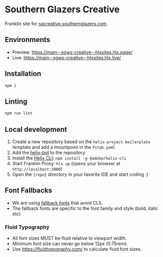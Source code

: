 # Southern Glazers Creative
Franklin site for [sgcreative.southernglazers.com](sgcreative.southernglazers.com).

## Environments
- Preview: https://main--sgws-creative--hlxsites.hlx.page/
- Live: https://main--sgws-creative--hlxsites.hlx.live/

## Installation

```sh
npm i
```

## Linting

```sh
npm run lint
```

## Local development

1. Create a new repository based on the `helix-project-boilerplate` template and add a mountpoint in the `fstab.yaml`
1. Add the [helix-bot](https://github.com/apps/helix-bot) to the repository
1. Install the [Helix CLI](https://github.com/adobe/helix-cli): `npm install -g @adobe/helix-cli`
1. Start Franklin Proxy: `hlx up` (opens your browser at `http://localhost:3000`)
1. Open the `{repo}` directory in your favorite IDE and start coding :)

## Font Fallbacks

* We are using [fallback fonts](https://github.com/pixel-point/fontpie) that avoid CLS.
* The fallback fonts are specific to the font family and style (bold, italic etc)

### Fluid Typography

* All font sizes MUST be fluid relative to viewport width. 
* Minimum font size can never go below 12px (0.75rem).
* Use https://fluidtypography.com/ to calculate fluid font sizes.